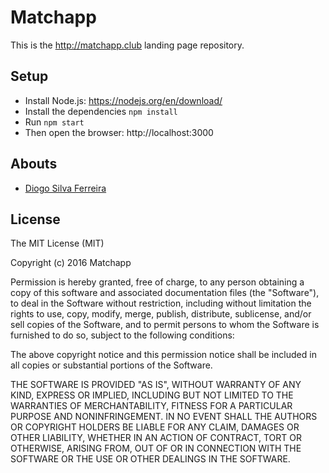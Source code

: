 # Matchapp

This is the http://matchapp.club landing page repository.

## Setup

* Install Node.js: https://nodejs.org/en/download/
* Install the dependencies `npm install`
* Run `npm start`
* Then open the browser: http://localhost:3000

## Abouts

* [Diogo Silva Ferreira](http://twitter.com/diogosilva)


## License

The MIT License (MIT)

Copyright (c) 2016 Matchapp

Permission is hereby granted, free of charge, to any person obtaining a copy
of this software and associated documentation files (the "Software"), to deal
in the Software without restriction, including without limitation the rights
to use, copy, modify, merge, publish, distribute, sublicense, and/or sell
copies of the Software, and to permit persons to whom the Software is
furnished to do so, subject to the following conditions:

The above copyright notice and this permission notice shall be included in all
copies or substantial portions of the Software.

THE SOFTWARE IS PROVIDED "AS IS", WITHOUT WARRANTY OF ANY KIND, EXPRESS OR
IMPLIED, INCLUDING BUT NOT LIMITED TO THE WARRANTIES OF MERCHANTABILITY,
FITNESS FOR A PARTICULAR PURPOSE AND NONINFRINGEMENT. IN NO EVENT SHALL THE
AUTHORS OR COPYRIGHT HOLDERS BE LIABLE FOR ANY CLAIM, DAMAGES OR OTHER
LIABILITY, WHETHER IN AN ACTION OF CONTRACT, TORT OR OTHERWISE, ARISING FROM,
OUT OF OR IN CONNECTION WITH THE SOFTWARE OR THE USE OR OTHER DEALINGS IN THE
SOFTWARE.
